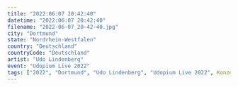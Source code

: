 ```yaml
---
title: "2022:06:07 20:42:40"
datetime: "2022:06:07 20:42:40"
filename: "2022-06-07_20-42-40.jpg"
city: "Dortmund"
state: "Nordrhein-Westfalen"
country: "Deutschland"
countryCode: "Deutschland"
artist: "Udo Lindenberg"
event: "Udopium Live 2022"
tags: ["2022", "Dortmund", "Udo Lindenberg", "Udopium Live 2022", Konzert, "Deutschland"]
---
```

